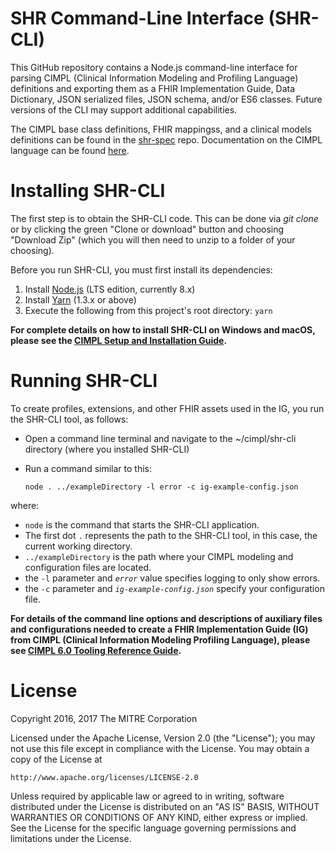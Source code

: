 # SHR Command-Line Interface (SHR-CLI)

This GitHub repository contains a Node.js command-line interface for parsing CIMPL (Clinical Information Modeling and Profiling Language) definitions and exporting them as a FHIR Implementation Guide, Data Dictionary, JSON serialized files, JSON schema, and/or ES6 classes. Future versions of the CLI may support additional capabilities. 

The CIMPL base class definitions, FHIR mappingss, and a clinical models definitions can be found in the [shr-spec](https://github.com/standardhealth/shr-spec) repo. Documentation on the CIMPL language can be found [here](http://standardhealthrecord.org/cimpl-doc/#cimpl6LanguageReference/).

# Installing SHR-CLI

The first step is to obtain the SHR-CLI code. This can be done via _git clone_ or by clicking the green "Clone or download" button and choosing "Download Zip" (which you will then need to unzip to a folder of your choosing).

Before you run SHR-CLI, you must first install its dependencies:

1. Install [Node.js](https://nodejs.org/en/download/) (LTS edition, currently 8.x)
2. Install [Yarn](https://yarnpkg.com/en/docs/install) (1.3.x or above)
3. Execute the following from this project's root directory: `yarn`

**For complete details on how to install SHR-CLI on Windows and macOS, please see the [CIMPL Setup and Installation Guide](http://standardhealthrecord.org/cimpl-doc/#cimplInstall/).**

# Running SHR-CLI

To create profiles, extensions, and other FHIR assets used in the IG, you run the SHR-CLI tool, as follows:

* Open a command line terminal and navigate to the ~/cimpl/shr-cli directory (where you installed SHR-CLI)
* Run a command similar to this:

    `node . ../exampleDirectory -l error -c ig-example-config.json`

where:

* `node` is the command that starts the SHR-CLI application.
* The first dot `.` represents the path to the SHR-CLI tool, in this case, the current working directory.
* `../exampleDirectory` is the path where your CIMPL modeling and configuration files are located.
* the `-l` parameter and _`error`_ value specifies logging to only show errors.
* the `-c` parameter and _`ig-example-config.json`_ specify your configuration file.

**For details of the command line options and descriptions of auxiliary files and configurations needed to create a FHIR Implementation Guide (IG) from CIMPL (Clinical Information Modeling Profiling Language), please see [CIMPL 6.0 Tooling Reference Guide](http://standardhealthrecord.org/cimpl-doc/#cimpl6ToolingReference/).**

# License

Copyright 2016, 2017 The MITRE Corporation

Licensed under the Apache License, Version 2.0 (the "License");
you may not use this file except in compliance with the License.
You may obtain a copy of the License at

    http://www.apache.org/licenses/LICENSE-2.0

Unless required by applicable law or agreed to in writing, software
distributed under the License is distributed on an "AS IS" BASIS,
WITHOUT WARRANTIES OR CONDITIONS OF ANY KIND, either express or implied.
See the License for the specific language governing permissions and
limitations under the License.
